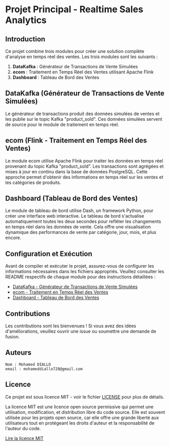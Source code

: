 # Projet Principal - Realtime Sales Analytics

## Introduction

Ce projet combine trois modules pour créer une solution complète d'analyse en temps réel des ventes. Les trois modules
sont les suivants :

1. **DataKafka** : Générateur de Transactions de Vente Simulées
2. **ecom** : Traitement en Temps Réel des Ventes utilisant Apache Flink
3. **Dashboard** : Tableau de Bord des Ventes

## DataKafka (Générateur de Transactions de Vente Simulées)

Le générateur de transactions produit des données simulées de ventes et les publie sur le topic Kafka "product_sold".
Ces données simulées servent de source pour le module de traitement en temps réel.

## ecom (Flink - Traitement en Temps Réel des Ventes)

Le module ecom utilise Apache Flink pour traiter les données en temps réel provenant du topic Kafka "product_sold". Les
transactions sont agrégées et mises à jour en continu dans la base de données PostgreSQL. Cette approche permet
d'obtenir des informations en temps réel sur les ventes et les catégories de produits.

## Dashboard (Tableau de Bord des Ventes)

Le module de tableau de bord utilise Dash, un framework Python, pour créer une interface web interactive. Le tableau de
bord s'actualise automatiquement toutes les deux secondes pour refléter les changements en temps réel dans les données
de vente. Cela offre une visualisation dynamique des performances de vente par catégorie, jour, mois, et plus encore.

## Configuration et Exécution

Avant de compiler et exécuter le projet, assurez-vous de configurer les informations nécessaires dans les fichiers
appropriés. Veuillez consulter les README respectifs de chaque module pour des instructions détaillées :

- [DataKafka - Générateur de Transactions de Vente Simulées](./DataKafka/README.md)
- [ecom - Traitement en Temps Réel des Ventes](./ecom/README.md)
- [Dashboard - Tableau de Bord des Ventes](./Dashboard/README.md)

## Contributions

Les contributions sont les bienvenues ! Si vous avez des idées d'améliorations, veuillez ouvrir une issue ou soumettre
une demande de fusion.

## Auteurs

    Nom : Mohamed DIALLO
    email : mohameddiallo728@gmail.com

## Licence

Ce projet est sous licence MIT - voir le fichier [LICENSE](https://opensource.org/licenses/MIT) pour plus de détails.

La licence MIT est une licence open source permissive qui permet une utilisation, modification, et distribution libre du
code source. Elle est souvent utilisée pour les projets open source, car elle offre une grande liberté aux utilisateurs
tout en protégeant les droits d'auteur et la responsabilité de l'auteur du code.

[Lire la licence MIT](https://opensource.org/licenses/MIT)
